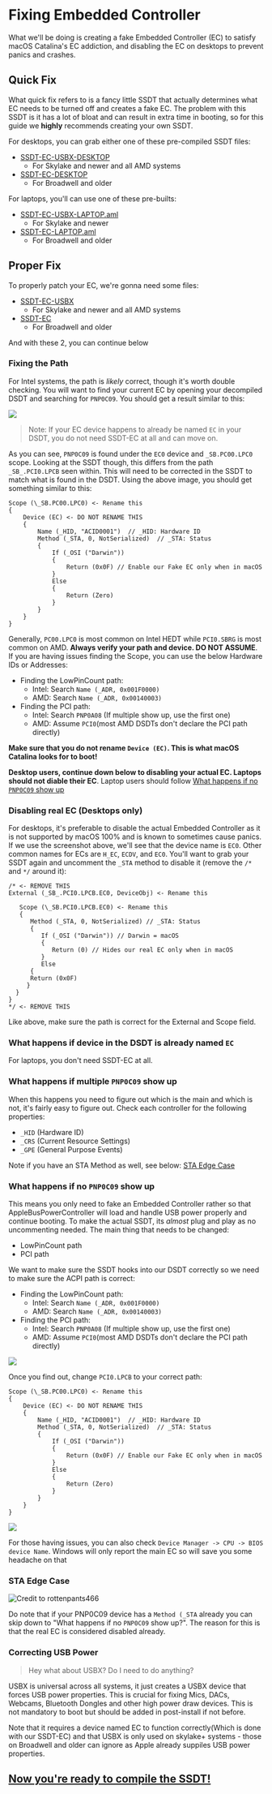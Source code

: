 
# Fixing Embedded Controller

What we'll be doing is creating a fake Embedded Controller (EC) to satisfy macOS Catalina's EC addiction, and disabling the EC on desktops to prevent panics and crashes.

## Quick Fix

What quick fix refers to is a fancy little SSDT that actually determines what EC needs to be turned off and creates a fake EC. The problem with this SSDT is it has a lot of bloat and can result in extra time in booting, so for this guide we **highly** recommends creating your own SSDT.

For desktops, you can grab either one of these pre-compiled SSDT files:

* [SSDT-EC-USBX-DESKTOP](https://github.com/dortania/Getting-Started-With-ACPI/blob/master/extra-files/compiled/SSDT-EC-USBX-DESKTOP.aml)
  * For Skylake and newer and all AMD systems
* [SSDT-EC-DESKTOP](https://github.com/dortania/Getting-Started-With-ACPI/blob/master/extra-files/compiled/SSDT-EC-DESKTOP.aml)
  * For Broadwell and older

For laptops, you'll can use one of these pre-builts:

* [SSDT-EC-USBX-LAPTOP.aml](https://github.com/dortania/Getting-Started-With-ACPI/blob/master/extra-files/compiled/SSDT-EC-USBX-LAPTOP.aml)
  * For Skylake and newer
* [SSDT-EC-LAPTOP.aml](https://github.com/dortania/Getting-Started-With-ACPI/blob/master/extra-files/compiled/SSDT-EC-LAPTOP.aml)
  * For Broadwell and older

## Proper Fix

To properly patch your EC, we're gonna need some files:

* [SSDT-EC-USBX](https://github.com/acidanthera/OpenCorePkg/blob/master/Docs/AcpiSamples/SSDT-EC-USBX.dsl)
  * For Skylake and newer and all AMD systems
* [SSDT-EC](https://github.com/acidanthera/OpenCorePkg/blob/master/Docs/AcpiSamples/SSDT-EC.dsl)
  * For Broadwell and older
  
And with these 2, you can continue below

### Fixing the Path

For Intel systems, the path is *likely* correct, though it's worth double checking. You will want to find your current EC by opening your decompiled DSDT and searching for `PNP0C09`. You should get a result similar to this:

![](/images/Desktops/pnp.png)

> Note: If your EC device happens to already be named `EC` in your DSDT, you do not need SSDT-EC at all and can move on.

As you can see, `PNP0C09` is found under the `EC0` device and `_SB.PC00.LPC0` scope. Looking at the SSDT though, this differs from the path `_SB_.PCI0.LPCB` seen within. This will need to be corrected in the SSDT to match what is found in the DSDT. Using the above image, you should get something similar to this:

```text
Scope (\_SB.PC00.LPC0) <- Rename this
{
    Device (EC) <- DO NOT RENAME THIS
    {
        Name (_HID, "ACID0001")  // _HID: Hardware ID
        Method (_STA, 0, NotSerialized)  // _STA: Status
        {
            If (_OSI ("Darwin"))
            {
                Return (0x0F) // Enable our Fake EC only when in macOS
            }
            Else
            {
                Return (Zero)
            }
        }
    }
}
```

Generally, `PC00.LPC0` is most common on Intel HEDT while `PCI0.SBRG` is most common on AMD. **Always verify your path and device. DO NOT ASSUME**.
If you are having issues finding the Scope, you can use the below Hardware IDs or Addresses:

* Finding the LowPinCount path:
  * Intel: Search `Name (_ADR, 0x001F0000)`
  * AMD: Search `Name (_ADR, 0x00140003)`
* Finding the PCI path:
  * Intel: Search `PNP0A08` (If multiple show up, use the first one)
  * AMD: Assume `PCI0`(most AMD DSDTs don't declare the PCI path directly)

**Make sure that you do not rename `Device (EC)`. This is what macOS Catalina looks for to boot!**

**Desktop users, continue down below to disabling your actual EC. Laptops should not diable their EC**. Laptop users should follow [What happens if no `PNP0C09` show up](#what-happens-if-no-pnp0c09-show-up)

### Disabling real EC (Desktops only)

For desktops, it's preferable to disable the actual Embedded Controller as it is not supported by macOS 100% and is known to sometimes cause panics. If we use the screenshot above, we'll see that the device name is `EC0`. Other common names for ECs are `H_EC`, `ECDV`, and `EC0`. You'll want to grab your SSDT again and uncomment the `_STA` method to disable it (remove the `/*` and `*/` around it):

```text
/* <- REMOVE THIS
External (_SB_.PCI0.LPCB.EC0, DeviceObj) <- Rename this

   Scope (\_SB.PCI0.LPCB.EC0) <- Rename this
   {
      Method (_STA, 0, NotSerialized) // _STA: Status
      {
         If (_OSI ("Darwin")) // Darwin = macOS
         {
            Return (0) // Hides our real EC only when in macOS
         }
         Else
      {
      Return (0x0F)
     }
  }
}
*/ <- REMOVE THIS
```

Like above, make sure the path is correct for the External and Scope field.

### What happens if device in the DSDT is already named `EC`

For laptops, you don't need SSDT-EC at all.

### What happens if multiple `PNP0C09` show up

When this happens you need to figure out which is the main and which is not, it's fairly easy to figure out. Check each controller for the following properties:

* `_HID` (Hardware ID)
* `_CRS` (Current Resource Settings)
* `_GPE` (General Purpose Events)

Note if you have an STA Method as well, see below: [STA Edge Case](/Desktops/desktop-ec.md#sta-edge-case)

### What happens if no `PNP0C09` show up

This means you only need to fake an Embedded Controller rather so that AppleBusPowerController will load and handle USB power properly and continue booting. To make the actual SSDT, its *almost* plug and play as no uncommenting needed. The main thing that needs to be changed:

* LowPinCount path
* PCI path

We want to make sure the SSDT hooks into our DSDT correctly so we need to make sure the ACPI path is correct:

* Finding the LowPinCount path:
  * Intel: Search `Name (_ADR, 0x001F0000)`
  * AMD: Search `Name (_ADR, 0x00140003)`
* Finding the PCI path:
  * Intel: Search `PNP0A08` (If multiple show up, use the first one)
  * AMD: Assume `PCI0`(most AMD DSDTs don't declare the PCI path directly)

![](/images/Desktops/lpc.png)

Once you find out, change `PCI0.LPCB` to your correct path:

```text
Scope (\_SB.PC00.LPC0) <- Rename this
{
    Device (EC) <- DO NOT RENAME THIS
    {
        Name (_HID, "ACID0001")  // _HID: Hardware ID
        Method (_STA, 0, NotSerialized)  // _STA: Status
        {
            If (_OSI ("Darwin"))
            {
                Return (0x0F) // Enable our Fake EC only when in macOS
            }
            Else
            {
                Return (Zero)
            }
        }
    }
}
```

![](/images/Desktops/ec.png)

For those having issues, you can also check `Device Manager -> CPU -> BIOS device Name`. Windows will only report the main EC so will save you some headache on that

### STA Edge Case

![Credit to rottenpants466](/images/Desktops/sta.png)

Do note that if your PNP0C09 device has a `Method (_STA` already you can skip down to "What happens if no `PNP0C09` show up?".
The reason for this is that the real EC is considered disabled already.

### Correcting USB Power

> Hey what about USBX? Do I need to do anything?

USBX is universal across all systems, it just creates a USBX device that forces USB power properties. This is crucial for fixing Mics, DACs, Webcams, Bluetooth Dongles and other high power draw devices. This is not mandatory to boot but should be added in post-install if not before. 

Note that it requires a device named EC to function correctly(Which is done with our SSDT-EC) and that USBX is only used on skylake+ systems - those on Broadwell and older can ignore as Apple already suppiles USB power properties.

## [Now you're ready to compile the SSDT!](/Manual/compile.md)
